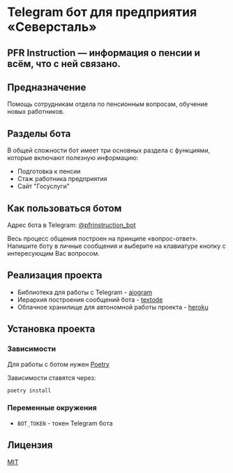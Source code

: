 # Telegram бот для предприятия «Северсталь»

## **PFR Instruction** — информация о пенсии и всём, что с ней связано.

## Предназначение
Помощь сотрудникам отдела по пенсионным вопросам, обучение новых работников.

## Разделы бота
В общей сложности бот имеет три основных раздела с функциями, которые включают полезную информацию:
- Подготовка к пенсии
- Стаж работника предприятия
- Сайт "Госуслуги"

## Как пользоваться ботом
Адрес бота в Telegram: [@pfrinstruction_bot](https://t.me/pfrinstruction_bot)

Весь процесс общения построен на принципе «вопрос-ответ». 
Напишите боту в личные сообщения и выберите на клавиатуре кнопку с 
интересующим Вас вопросом.

## Реализация проекта
- Библиотека для работы с Telegram - [aiogram](https://github.com/aiogram/aiogram)
- Иерархия построения сообщений бота - [textode](https://github.com/Masynchin/textode)
- Облачное хранилище для автономной работы проекта - [heroku](https://heroku.com)

## Установка проекта
### Зависимости
Для работы с ботом нужен [Poetry](https://github.com/python-poetry/poetry)

Зависимости ставятся через:
```
poetry install
```

### Переменные окружения
- `BOT_TOKEN` - токен Telegram бота


## Лицензия
[MIT](https://github.com/bullbesh/pfr_instruction/blob/main/license.md)

